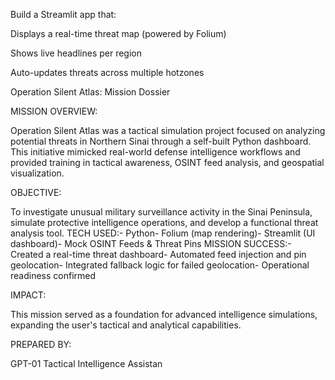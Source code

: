 Build a Streamlit app that:

Displays a real-time threat map (powered by Folium)

Shows live headlines per region

Auto-updates threats across multiple hotzones

Operation Silent Atlas: Mission Dossier

 MISSION OVERVIEW:
 
 Operation Silent Atlas was a tactical simulation project focused on analyzing potential threats in
 Northern Sinai through a self-built Python dashboard. This initiative mimicked real-world defense
 intelligence workflows and provided training in tactical awareness, OSINT feed analysis, and
 geospatial visualization.

 OBJECTIVE:
 
 To investigate unusual military surveillance activity in the Sinai Peninsula, simulate protective
 intelligence operations, and develop a functional threat analysis tool.
 TECH USED:- Python- Folium (map rendering)- Streamlit (UI dashboard)- Mock OSINT Feeds & Threat Pins
 MISSION SUCCESS:- Created a real-time threat dashboard- Automated feed injection and pin geolocation- Integrated fallback logic for failed geolocation- Operational readiness confirmed
 
 IMPACT:
 
 This mission served as a foundation for advanced intelligence simulations, expanding the user's
 tactical and analytical capabilities.

PREPARED BY:

GPT-01 Tactical Intelligence Assistan
